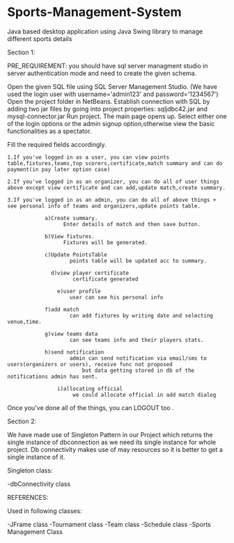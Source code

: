 # Sports-Management-System
Java based desktop application using Java Swing library to manage different sports details 
 
Section 1:

PRE_REQUIREMENT: you should have sql server managment studio in server authentication mode and need to create the given schema.

Open the given SQL file using SQL Server Management Studio. (We have used the login user with username='admin123' and password='1234567')
Open the project folder in NetBeans.
Establish connection with SQL by adding two jar files by going into project properties: sqljdbc42.jar and mysql-connector.jar
Run project. The main page opens up. 
Select either one of the login options or the admin signup option,otherwise view the basic functionalities as a spectator.

Fill the required fields accordingly.

    1.If you've logged in as a user, you can view points table,fixtures,teams,top scorers,certificate,match summary and can do payment(in pay later option case)      

    2.If you've logged in as an organizer, you can do all of user things above except view certificate and can add,update match,create summary.

    3.If you've logged in as an admin, you can do all of above things + see personal info of teams and organizers,update points table.

                a)Create summary.
                      Enter details of match and then save button.

                b)View fixtures.
                      Fixtures will be generated.

                c)Update PointsTable
                        points table will be updated acc to summary.

	              d)view player certificate
                         certificate generated
                
	            	e)user profile
                        user can see his personal info
                
                f)add match
                        can add fixtures by writing date and selecting venue,time.

                g)view teams data
                        can see teams info and their players stats.

                h)send notification
                        admin can send notification via email/sms to users(organizers or users), receive func not proposed
                            but data getting stored in db of the notifications admin has sent.
		
	            	i)allocating official
                         we could allocate official in add match dialog
                 
Once you've done all of the things, you can LOGOUT too .

Section 2:

We have made use of Singleton Pattern in our Project which returns the single instance of dbconnection as we need
its single instance for whole project. 
Db connectivity makes use of may resources so it is better to get a single instance of it. 

Singleton class:

-dbConnectivity class

REFERENCES:

Used in following classes:

-JFrame class
-Tournament class
-Team class
-Schedule class
-Sports Management Class


